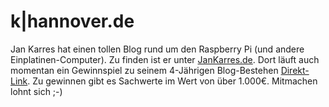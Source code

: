 k|hannover.de
=============

Jan Karres hat einen tollen Blog rund um den Raspberry Pi (und andere Einplatinen-Computer). Zu finden ist er unter [JanKarres.de](http://jankarres.de). Dort läuft auch momentan ein Gewinnspiel zu seinem 4-Jährigen Blog-Bestehen [Direkt-Link](http://jankarres.de/2015/08/gewinnspiel-raspberry-pi-kits-zubehoer-buecher-und-mehr/). Zu gewinnen gibt es Sachwerte im Wert von über 1.000€. Mitmachen lohnt sich ;-)
